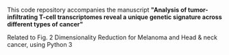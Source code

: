 This code repository accompanies the manuscript
**"Analysis of tumor-infiltrating T-cell transcriptomes reveal a unique genetic signature across different types of cancer"**

Related to Fig. 2 Dimensionality Reduction for Melanoma and Head & neck cancer, using Python 3
